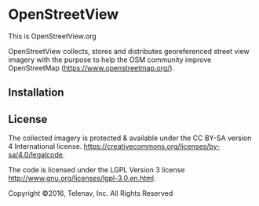 OpenStreetView 
=============================

This is OpenStreetView.org

OpenStreetView collects, stores and distributes georeferenced street view imagery with the purpose to help the OSM community improve OpenStreetMap (https://www.openstreetmap.org/). 

Installation
------------

License
-------

The collected imagery is protected & available under the CC BY-SA version 4 International license.
https://creativecommons.org/licenses/by-sa/4.0/legalcode.

The code is licensed under the LGPL Version 3 license
http://www.gnu.org/licenses/lgpl-3.0.en.html.

Copyright ©2016, Telenav, Inc.  All Rights Reserved
